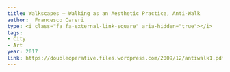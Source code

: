 ```yaml
---
title: Walkscapes – Walking as an Aesthetic Practice, Anti-Walk
author:  Francesco Careri
type: <i class="fa fa-external-link-square" aria-hidden="true"></i>
tags:
- City
- Art
year: 2017
link: https://doubleoperative.files.wordpress.com/2009/12/antiwalk1.pdf
---
```

